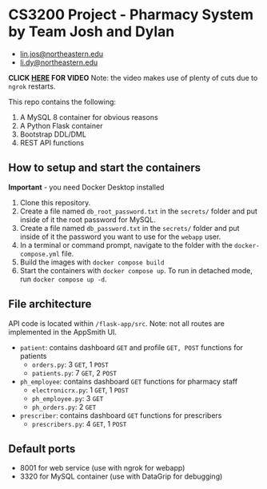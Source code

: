 # CS3200 Project - Pharmacy System by Team Josh and Dylan

- lin.jos@northeastern.edu
- li.dy@northeastern.edu

**CLICK [HERE]() FOR VIDEO**
Note: the video makes use of plenty of cuts due to `ngrok` restarts.

This repo contains the following:

1. A MySQL 8 container for obvious reasons
1. A Python Flask container
1. Bootstrap DDL/DML
1. REST API functions

## How to setup and start the containers

**Important** - you need Docker Desktop installed

1. Clone this repository.  
1. Create a file named `db_root_password.txt` in the `secrets/` folder and put inside of it the root password for MySQL.
1. Create a file named `db_password.txt` in the `secrets/` folder and put inside of it the password you want to use for the `webapp` user.
1. In a terminal or command prompt, navigate to the folder with the `docker-compose.yml` file.  
1. Build the images with `docker compose build`
1. Start the containers with `docker compose up`.  To run in detached mode, run `docker compose up -d`.

## File architecture

API code is located within `/flask-app/src`.
Note: not all routes are implemented in the AppSmith UI.

- `patient`: contains dashboard `GET` and profile `GET, POST` functions for patients
  - `orders.py`: 3 `GET`, 1 `POST`
  - `patients.py`: 7 `GET`, 2 `POST`
- `ph_employee`: contains dashboard `GET` functions for pharmacy staff
  - `electronicrx.py`: 1 `GET`, 1 `POST`
  - `ph_employee.py`: 3 `GET`
  - `ph_orders.py`: 2 `GET`
- `prescriber`: contains dashboard `GET` functions for prescribers
  - `prescribers.py`: 4 `GET`, 1 `POST`

## Default ports

- 8001 for web service (use with ngrok for webapp)
- 3320 for MySQL container (use with DataGrip for debugging)
